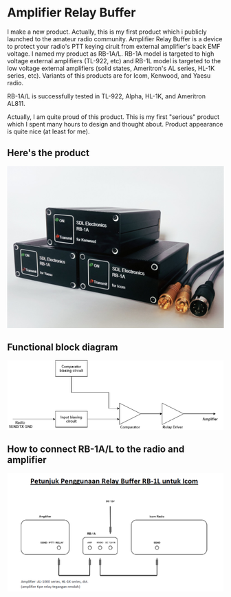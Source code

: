 # Amplifier Relay Buffer

I make a new product. Actually, this is my first product which i publicly launched to the amateur radio community. Amplifier Relay Buffer is a device to protect your radio's PTT keying ciruit from external amplifier's back EMF voltage. I named my product as RB-1A/L. RB-1A model is targeted to high voltage external amplifiers (TL-922, etc) and RB-1L model is targeted to the low voltage external amplifiers (solid states, Ameritron's AL series, HL-1K series, etc).
Variants of this products are for Icom, Kenwood, and Yaesu radio.

RB-1A/L is successfully tested in TL-922, Alpha, HL-1K, and Ameritron AL811.

Actually, I am quite proud of this product. This is my first "serious" product which I spent many hours to design and thought about. Product appearance is quite nice (at least for me).

## Here's the product
![](./2020-04-29_RB-1AL.jpg)

## Functional block diagram
![](./RB-1AL.png)

## How to connect RB-1A/L to the radio and amplifier
![](./2020-04-29_petunjuk.png)
